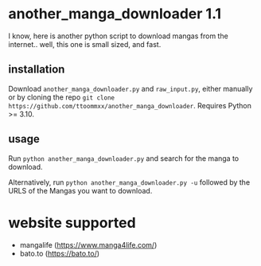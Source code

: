 # another_manga_downloader 1.1

I know, here is another python script to download mangas from the internet.. well, this one is small sized, and fast.

## installation

Download `another_manga_downloader.py` and `raw_input.py`, either manually or by cloning the repo `git clone https://github.com/ttoommxx/another_manga_downloader`.
Requires Python >= 3.10.

## usage

Run `python another_manga_downloader.py` and search for the manga to download.

Alternatively, run `python another_manga_downloader.py -u` followed by the URLS of the Mangas you want to download.

# website supported

- mangalife (https://www.manga4life.com/)
- bato.to (https://bato.to/)